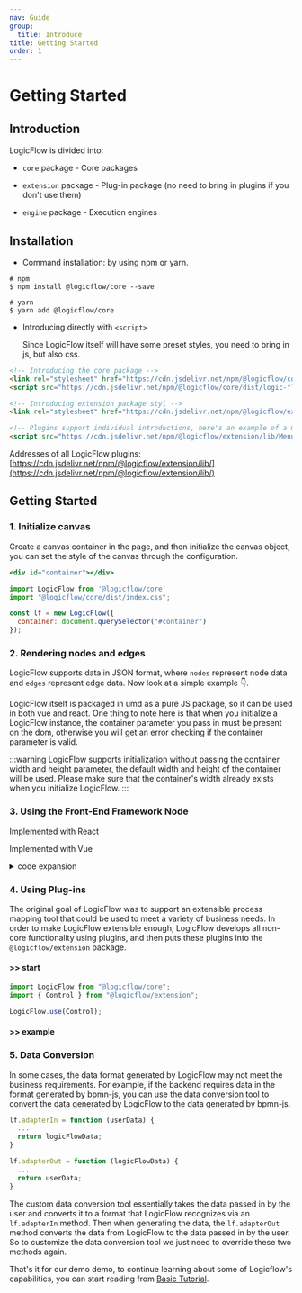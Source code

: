 ```yaml
---
nav: Guide
group:
  title: Introduce
title: Getting Started
order: 1
---
```


# Getting Started

## Introduction

LogicFlow is divided into:

- `core` package - Core packages

- `extension` package - Plug-in package (no need to bring in plugins if you don't use them)

- `engine` package - Execution engines

## Installation

- Command installation: by using npm or yarn.

```shell
# npm
$ npm install @logicflow/core --save

# yarn
$ yarn add @logicflow/core
```

- Introducing directly with `<script>`

  Since LogicFlow itself will have some preset styles, you need to bring in js, but also css.

  <!-- TODO - 需要核对路径 -->

```html
<!-- Introducing the core package -->
<link rel="stylesheet" href="https://cdn.jsdelivr.net/npm/@logicflow/core/dist/style/index.css" />
<script src="https://cdn.jsdelivr.net/npm/@logicflow/core/dist/logic-flow.js"></script>

<!-- Introducing extension package styl -->
<link rel="stylesheet" href="https://cdn.jsdelivr.net/npm/@logicflow/extension/lib/style/index.css" />

<!-- Plugins support individual introductions, here's an example of a menu plugin -->
<script src="https://cdn.jsdelivr.net/npm/@logicflow/extension/lib/Menu.js"></script>
```

Addresses of all LogicFlow plugins: [https://cdn.jsdelivr.net/npm/@logicflow/extension/lib/](https://cdn.jsdelivr.net/npm/@logicflow/extension/lib/)

## Getting Started

### 1. Initialize canvas

Create a canvas container in the page, and then initialize the canvas object, you can set the style of the canvas through the configuration.

```jsx | pure
<div id="container"></div>

import LogicFlow from '@logicflow/core'
import "@logicflow/core/dist/index.css";

const lf = new LogicFlow({
  container: document.querySelector("#container")
});

```

### 2. Rendering nodes and edges

LogicFlow supports data in JSON format, where `nodes` represent node data and `edges` represent edge data. Now look at a simple example 👇.

<code id="helloworld" src="../../src/tutorial/getting-started/helloworld"></code>

LogicFlow itself is packaged in umd as a pure JS package, so it can be used in both vue and react. One thing to note here is that when you initialize a LogicFlow instance, the container parameter you pass in must be present on the dom, otherwise you will get an error checking if the container parameter is valid.

:::warning
LogicFlow supports initialization without passing the container width and height parameter, the default width and height of the container will be used. Please make sure that the container's width already exists when you initialize LogicFlow.
:::

### 3. Using the Front-End Framework Node

Implemented with React

<code id="use-react-node" src="../../src/tutorial/getting-started/use-react"></code>

Implemented with Vue

<details> <summary>code expansion</summary>

```jsx | pure
import { HtmlNode, HtmlNodeModel } from "@logicflow/core";
import { createApp, ref, h } from 'vue';
import VueNode from './VueNode.vue';

class VueHtmlNode extends HtmlNode {
  constructor (props) {
    super(props)
    this.isMounted = false
    this.r = h(VueNode, {
      properties: props.model.getProperties(),
      text: props.model.inputData,
    })
    this.app = createApp({
      render: () => this.r
    })
  }
  setHtml(rootEl) {
    if (!this.isMounted) {
      this.isMounted = true
      const node = document.createElement('div')
      rootEl.appendChild(node)
      this.app.mount(node)
    } else {
      this.r.component.props.properties = this.props.model.getProperties()
    }
  }
}

class VueHtmlNodeModel extends HtmlNodeModel {
  setAttributes() {
    this.width = 300;
    this.height = 100;
    this.text.editable = false;
    this.inputData = this.text.value
  }
  getOutlineStyle() {
    const style = super.getOutlineStyle();
    style.stroke = 'none';
    style.hover.stroke = 'none';
    return style;
  }
}

export default {
  type: 'vue-html',
  model: VueHtmlNodeModel,
  view: VueHtmlNode
}
```

</details>

### 4. Using Plug-ins

The original goal of LogicFlow was to support an extensible process mapping tool that could be used to meet a variety of business needs. In order to make LogicFlow extensible enough, LogicFlow develops all non-core functionality using plugins, and then puts these plugins into the `@logicflow/extension` package.

#### >> start

```js
import LogicFlow from "@logicflow/core";
import { Control } from "@logicflow/extension";

LogicFlow.use(Control);
```

#### >> example

<code id="use-plugin" src="../../src/tutorial/getting-started/use-plugin"></code>

### 5. Data Conversion

In some cases, the data format generated by LogicFlow may not meet the business requirements. For example, if the backend requires data in the format generated by bpmn-js, you can use the data conversion tool to convert the data generated by LogicFlow to the data generated by bpmn-js.

```jsx | pure
lf.adapterIn = function (userData) {
  ...
  return logicFlowData;
}

lf.adapterOut = function (logicFlowData) {
  ...
  return userData;
}
```

The custom data conversion tool essentially takes the data passed in by the user and converts it to a format that LogicFlow recognizes via an `lf.adapterIn` method. Then when generating the data, the `lf.adapterOut` method converts the data from LogicFlow to the data passed in by the user. So to customize the data conversion tool we just need to override these two methods again.

That's it for our demo demo, to continue learning about some of Logicflow's capabilities,
you can start reading from [Basic Tutorial](basic-class).